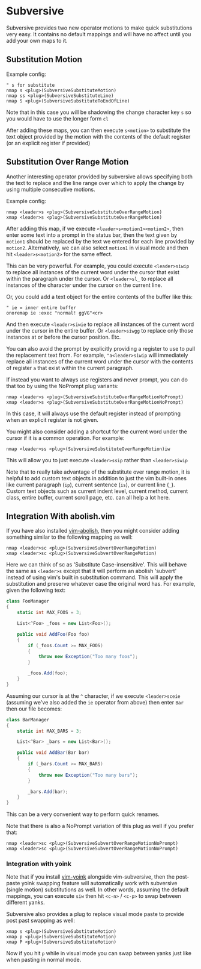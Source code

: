
# Subversive

Subversive provides two new operator motions to make quick substitutions very easy.  It contains no default mappings and will have no affect until you add your own maps to it.

## Substitution Motion

Example config:

```viml
" s for substitute
nmap s <plug>(SubversiveSubstituteMotion)
nmap ss <plug>(SubversiveSubstituteLine)
nmap S <plug>(SubversiveSubstituteToEndOfLine)
```

Note that in this case you will be shadowing the change character key `s` so you would have to use the longer form `cl`

After adding these maps, you can then execute `s<motion>` to substitute the text object provided by the motion with the contents of the default register (or an explicit register if provided)

## Substitution Over Range Motion

Another interesting operator provided by subversive allows specifying both the text to replace and the line range over which to apply the change by using multiple consecutive motions.

Example config:

```viml
nmap <leader>s <plug>(SubversiveSubstituteOverRangeMotion)
xmap <leader>s <plug>(SubversiveSubstituteOverRangeMotion)
```

After adding this map, if we execute `<leader>s<motion1><motion2>`, then enter some text into a prompt in the status bar, then the text given by `motion1` should be replaced by the text we entered for each line provided by `motion2`.  Alternatively, we can also select `motion1` in visual mode and then hit `<leader>s<motion2>` for the same effect.

This can be very powerful. For example, you could execute `<leader>siwip` to replace all instances of the current word under the cursor that exist within the paragraph under the cursor.  Or `<leader>sl_` to replace all instances of the character under the cursor on the current line.

Or, you could add a text object for the entire contents of the buffer like this:

```viml
" ie = inner entire buffer
onoremap ie :exec "normal! ggVG"<cr>
```

And then execute `<leader>siwie` to replace all instances of the current word under the cursor in the entire buffer.  Or `<leader>siwgg` to replace only those instances at or before the cursor position.  Etc.

You can also avoid the prompt by explicitly providing a register to use to pull the replacement text from.  For example, `"a<leader>siwip` will immediately replace all instances of the current word under the cursor with the contents of register `a` that exist within the current paragraph.

If instead you want to always use registers and never prompt, you can do that too by using the NoPrompt plug variants:

```viml
nmap <leader>s <plug>(SubversiveSubstituteOverRangeMotionNoPrompt)
xmap <leader>s <plug>(SubversiveSubstituteOverRangeMotionNoPrompt)
```

In this case, it will always use the default register instead of prompting when an explicit register is not given.

You might also consider adding a shortcut for the current word under the cursor if it is a common operation. For example:

```viml
nmap <leader>ss <plug>(SubversiveSubstituteOverRangeMotion)iw
```

This will allow you to just execute `<leader>ssip` rather than `<leader>siwip`

Note that to really take advantage of the substitute over range motion, it is helpful to add custom text objects in addition to just the vim built-in ones like current paragraph (`ip`), current sentence (`is`), or current line (`_`).  Custom text objects such as current indent level, current method, current class, entire buffer, current scroll page, etc. can all help a lot here.

## Integration With abolish.vim

If you have also installed [vim-abolish](https://github.com/tpope/vim-abolish), then you might consider adding something similar to the following mapping as well:

```viml
nmap <leader>sc <plug>(SubversiveSubvertOverRangeMotion)
xmap <leader>sc <plug>(SubversiveSubvertOverRangeMotion)
```

Here we can think of sc as 'Substitute Case-insensitive'.  This will behave the same as `<leader>s` except that it will perform an abolish 'subvert' instead of using vim's built in substitution command.  This will apply the substitution and preserve whatever case the original word has.  For example, given the following text:

```csharp
class FooManager
{
    static int MAX_FOOS = 3;

    List<^Foo> _foos = new List<Foo>();

    public void AddFoo(Foo foo)
    {
        if (_foos.Count >= MAX_FOOS)
        {
            throw new Exception("Too many foos");
        }

        _foos.Add(foo);
    }
}
```

Assuming our cursor is at the `^` character, if we execute `<leader>sceie` (assuming we've also added the `ie` operator from above) then enter `Bar` then our file becomes:

```csharp
class BarManager
{
    static int MAX_BARS = 3;

    List<^Bar> _bars = new List<Bar>();

    public void AddBar(Bar bar)
    {
        if (_bars.Count >= MAX_BARS)
        {
            throw new Exception("Too many bars");
        }

        _bars.Add(bar);
    }
}
```

This can be a very convenient way to perform quick renames.

Note that there is also a NoPrompt variation of this plug as well if you prefer that:

```viml
nmap <leader>sc <plug>(SubversiveSubvertOverRangeMotionNoPrompt)
xmap <leader>sc <plug>(SubversiveSubvertOverRangeMotionNoPrompt)
```

### Integration with yoink

Note that if you install [vim-yoink](https://github.com/svermeulen/vim-yoink) alongside vim-subversive, then the post-paste yoink swapping feature will automatically work with subversive (single motion) substitutions as well.  In other words, assuming the default mappings, you can execute `siw` then hit `<c-n>` / `<c-p>` to swap between different yanks.

Subversive also provides a plug to replace visual mode paste to provide post past swapping as well:

```viml
xmap s <plug>(SubversiveSubstituteMotion)
xmap p <plug>(SubversiveSubstituteMotion)
xmap P <plug>(SubversiveSubstituteMotion)
```

Now if you hit `p` while in visual mode you can swap between yanks just like when pasting in normal mode.

